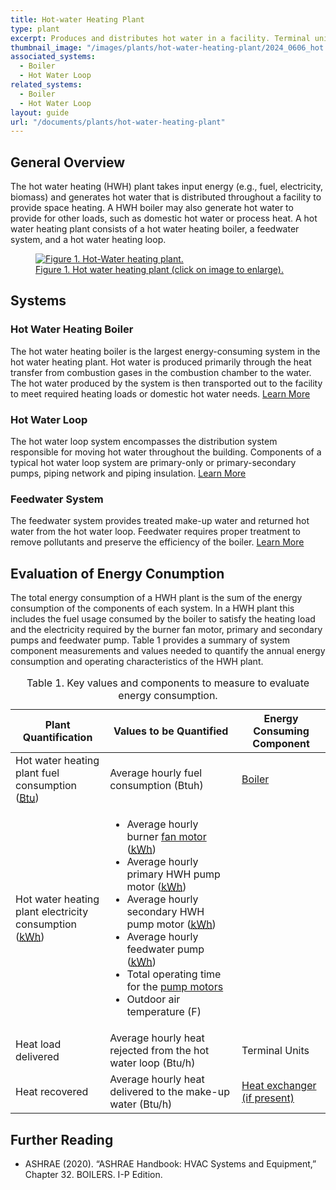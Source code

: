 ```yaml
---
title: Hot-water Heating Plant
type: plant
excerpt: Produces and distributes hot water in a facility. Terminal units are used to reject heat from the hot water and provide heating to one or more spaces.
thumbnail_image: "/images/plants/hot-water-heating-plant/2024_0606_hot water plant_thumbnail-RESIZED-01.jpg"
associated_systems:
  - Boiler
  - Hot Water Loop
related_systems:
  - Boiler
  - Hot Water Loop
layout: guide
url: "/documents/plants/hot-water-heating-plant"
---
```


## General Overview

The hot water heating (HWH) plant takes input energy (e.g., fuel, electricity, biomass) and generates hot water that is distributed throughout a facility to provide space heating. A HWH boiler may also generate hot water to provide for other loads, such as domestic hot water or process heat. A hot water heating plant consists of a hot water heating boiler, a feedwater system, and a hot water heating loop.  

<a href="/images/plants/hot-water-heating-plant/2024_0416_HWP plant_figure 1 updated.jpg">
    <figure class="figure mb-0 mt-3">
        <img src="/images/plants/hot-water-heating-plant/2024_0416_HWP plant_figure 1 updated.jpg" class="figure-img img-fluid rounded" alt="Figure 1. Hot-Water heating plant.">
        <figcaption class="figure-caption text-left">Figure 1. Hot water heating plant (click on image to enlarge).</figcaption>
    </figure>
</a>

## Systems

### Hot Water Heating Boiler

The hot water heating boiler is the largest energy-consuming system in the hot water heating plant. Hot water is produced primarily through the heat transfer from combustion gases in the combustion chamber to the water. The hot water produced by the system is then transported out to the facility to meet required heating loads or domestic hot water needs.
<a class="continue" href="/documents/systems/boiler"><span>Learn More</span><i class="fa fa-arrow-right"></i></a> 

<!-- <a href="/images/plants/hot-water-heating-plant/2024_0416_HWP plant_figure 2 updated.jpg">
    <figure class="figure mb-4 mt-3">
        <img src="/images/plants/hot-water-heating-plant/2024_0416_HWP plant_figure 2 updated.jpg" class="figure-img img-fluid rounded" alt="Figure 2. Hot water heating boiler system.">
        <figcaption class="figure-caption text-left">Figure 2. Hot water heating boiler system (click on image to enlarge).</figcaption>
    </figure>
</a> -->

### Hot Water Loop

The hot water loop system encompasses the distribution system responsible for moving hot water throughout the building. Components of a typical hot water loop system are primary-only or primary-secondary pumps, piping network and piping insulation.
<a class="continue" href="/documents/systems/hot-water-loop"><span>Learn More</span><i class="fa fa-arrow-right"></i></a> 

<!-- <a href="/images/plants/hot-water-heating-plant/2024_0416_HWP plant_figure 3 updated.jpg">
    <figure class="figure mb-4 mt-3">
        <img src="/images/plants/hot-water-heating-plant/2024_0416_HWP plant_figure 3 updated.jpg" class="figure-img img-fluid rounded" alt="Figure 3. Hot water loop system.">
        <figcaption class="figure-caption text-left">Figure 3. Hot water loop system (click on image to enlarge).</figcaption>
    </figure>
</a> -->

### Feedwater System

The feedwater system provides treated make-up water and returned hot water from the hot water loop. Feedwater requires proper treatment to remove pollutants and preserve the efficiency of the boiler.
<a class="continue" href="/documents/systems/feedwater"><span>Learn More</span><i class="fa fa-arrow-right"></i></a> 

<!-- <a href="/images/plants/hot-water-heating-plant/2024_0416_HWP plant_figure 4 updated.jpg">
    <figure class="figure mb-4 mt-3">
        <img src="/images/plants/hot-water-heating-plant/2024_0416_HWP plant_figure 4 updated.jpg" class="figure-img img-fluid rounded" alt="Figure 4. Feedwater system and chemical treatment for make-up water.">
        <figcaption class="figure-caption text-left">Figure 4. Feedwater system and chemical treatment for make-up water (click on image to enlarge).</figcaption>
    </figure>
</a> -->

## Evaluation of Energy Conumption

The total energy consumption of a HWH plant is the sum of the energy consumption of the components of each system. In a HWH plant this includes the fuel usage consumed by the boiler to satisfy the heating load and the electricity required by the burner fan motor, primary and secondary pumps and feedwater pump. Table 1 provides a summary of system component measurements and values needed to quantify the annual energy consumption and operating characteristics of the HWH plant.  

<div class="table-wrapper">
<table>
    <caption>Table 1. Key values and components to measure to evaluate energy consumption.</caption>
    <thead>
        <tr>
            <th style="width: 30%">
                Plant Quantification
            </th>
            <th>
                Values to be Quantified
            </th>
            <th>
                Energy Consuming Component
            </th>
        </tr>
    <tbody>
        <tr>
            <td>
                Hot water heating plant fuel consumption (<a class="glossary-link" href="/glossary#btu"><abbr title="British Thermal Unit">Btu</abbr></a>)
            </td>
            <td>
                Average hourly fuel consumption (Btuh)
            </td>
            <td>
                <a href="/documents/systems/boiler">Boiler</a>
            </td>
        </tr>
        <tr>
            <td>
                Hot water heating plant electricity consumption (<a class="glossary-link" href="/glossary#kwh"><abbr title="Kilowatt Hour">kWh</abbr></a>)
            </td>
            <td>
                <ul>
                    <li>Average hourly burner <a href="/documents/components/constant-speed-constant-volume-fan-and-motor">fan motor</a> (<a class="glossary-link" href="/glossary#kwh"><abbr title="Kilowatt Hour">kWh</abbr></a>)</li>
                    <li>Average hourly primary HWH pump motor (<a class="glossary-link" href="/glossary#kwh"><abbr title="Kilowatt Hour">kWh</abbr></a>)</li>
                    <li>Average hourly secondary HWH pump motor (<a class="glossary-link" href="/glossary#kwh"><abbr title="Kilowatt Hour">kWh</abbr></a>)</li>
                    <li>Average hourly feedwater pump (<a class="glossary-link" href="/glossary#kwh"><abbr title="Kilowatt Hour">kWh</abbr></a>)</li>
                    <li>Total operating time for the <a href="/documents/components/constant-speed-constant-volume-pump-motor">pump motors</a></li>
                    <li>Outdoor air temperature (F)</li>
                </ul>
            </td>
            <td>
            </td>
        </tr>
        <tr>
            <td>
                Heat load delivered
            </td>
            <td>
                Average hourly heat rejected from the hot water loop (Btu/h)
            </td>
            <td>
                Terminal Units
            </td>
        </tr>
        <tr>
            <td>
                Heat recovered
            </td>
            <td>
                Average hourly heat delivered to the make-up water (Btu/h)
            </td>
            <td>
                <a href="/documents/components/liquid-to-liquid-heat-exchanger">Heat exchanger (if present)</a>
            </td>
        </tr>
    </tbody>
</table> 
</div>

## Further Reading

- ASHRAE (2020). “ASHRAE Handbook: HVAC Systems and Equipment,” Chapter 32. BOILERS. I-P Edition.